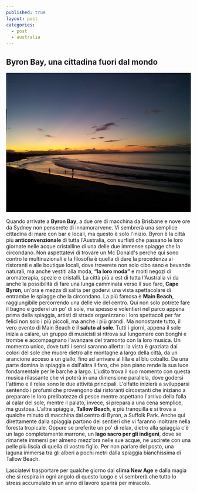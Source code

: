 ```yaml
---
published: true
layout: post
categories: 
  - post
  - australia
---
```


## Byron Bay, una cittadina fuori dal mondo 

![Tramonto sulla Byron Bay](/images/20140606_172133.jpg)

Quando arrivate a **Byron Bay**, a due ore di macchina da Brisbane e nove ore da Sydney non penserete di innamorarvene. Vi sembrerà una semplice cittadina di mare con bar e locali, ma questo è solo l'inizio. Byron è la città più **anticonvenzionale** di tutta l'Australia, con surfisti che passano le loro giornate nelle acque cristalline di una delle due immense spiagge che la circondano.
Non aspettatevi di trovare un Mc Donald's perché qui sono contro le multinazionali e la filosofia è quella di dare la precedenza ai ristoranti e alle boutique locali, dove troverete non solo cibo sano e bevande naturali, ma anche vestiti alla moda,    **“la loro moda”** e molti negozi di aromaterapia, spezie e cristalli. 
La città più a est di tutta l'Australia vi da anche la possibilità di fare una lunga camminata verso il suo faro, **Cape Byron**, un'ora e mezza di salita per godervi una vista spettacolare di entrambe le spiagge che la circondano.
La più famosa è **Main Beach**, raggiungibile percorrendo una delle vie del centro. Qui non solo potrete fare il bagno e godervi un po' di sole, ma spesso e volentieri nel parco appena prima della spiaggia, artisti di strada organizzano i loro spettacoli per far felici non solo i più piccoli, ma anche i più grandi. Ma nonostante tutto, il vero evento di Main Beach è il **saluto al sole**. Tutti i giorni, appena il sole inizia a calare, un gruppo di musicisti si ritrova sul lungomare con bonghi e trombe e accompagnano l'avanzare del tramonto con la loro musica. Un momento unico, dove tutti i sensi saranno allerta: la vista è graziata dai colori del sole che muore dietro alle montagne a largo della città, da un arancione acceso a un giallo, fino ad arrivare al lilla e al blu cobalto. Da una parte domina la spiaggia e dall'altra il faro, che pian piano rende la sua luce fondamentale per le barche a largo. L'udito trova il suo momento con questa musica rilassante che vi poterà in una dimensione parallela, dove godersi l'attimo e il relax sono le due attività principali. L'olfatto inizierà a svilupparsi sentendo i profumi che provengono dai ristoranti circostanti che iniziano a preparare le loro prelibatezze di pesce mentre aspettano l'arrivo della folla al calar del sole, mentre il palato, invece, si prepara a una cena semplice, ma gustosa.
L'altra spiaggia, **Tallow Beach**, è più tranquilla e si trova a qualche minuto di macchina dal centro di Byron, a Suffolk Park. Anche qui direttamente dalla spiaggia partono dei sentieri che vi faranno inoltrare nella foresta tropicale. Oppure se preferite un po' di relax, dietro alla spiaggia c'è un lago completamente marrone, un **lago sacro per gli indigeni**, dove se rimanete immersi per almeno mezz'ora nelle sue acque, ne uscirete con una pelle più liscia di quella di vostro figlio. Per non parlare del posto, una laguna immersa tra gli alberi a pochi metri dalla spiaggia bianchissima di Tallow Beach.

Lasciatevi trasportare per qualche giorno dal **clima New Age** e  dalla magia che si respira in ogni angolo di questo luogo e vi sembrerà che tutto lo stress accumulato in un anno di lavoro sparirà per miracolo.
